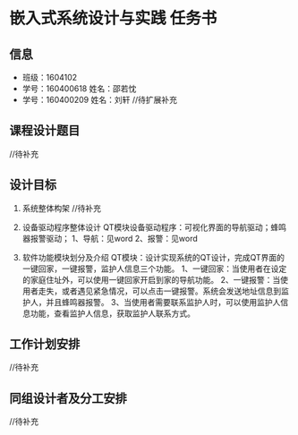 # 嵌入式系统设计与实践 任务书

## 信息

- 班级：1604102
- 学号：160400618 姓名：邵若忱
- 学号：160400209 姓名：刘轩
//待扩展补充

## 课程设计题目

//待补充

## 设计目标

1. 系统整体构架
//待补充

2. 设备驱动程序整体设计
QT模块设备驱动程序：可视化界面的导航驱动；蜂鸣器报警驱动；
  1、导航：见word
  2、报警：见word

3. 软件功能模块划分及介绍
QT模块：设计实现系统的QT设计，完成QT界面的一键回家，一键报警，监护人信息三个功能。 
  1、一键回家：当使用者在设定的家庭住址外，可以使用一键回家开启到家的导航功能。
  2、一键报警：当使用者走失，或者遇见紧急情况，可以点击一键报警。系统会发送地址信息到监护人，并且蜂鸣器报警。
  3、当使用者需要联系监护人时，可以使用监护人信息功能，查看监护人信息，获取监护人联系方式。

## 工作计划安排

//待补充

## 同组设计者及分工安排

//待补充
